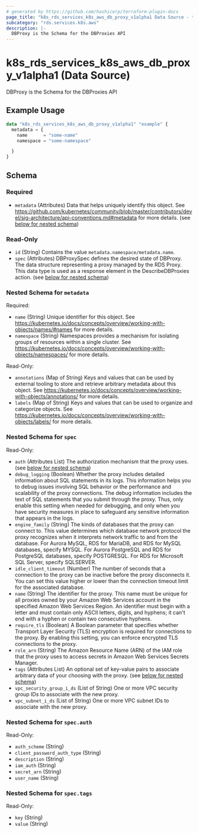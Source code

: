```yaml
---
# generated by https://github.com/hashicorp/terraform-plugin-docs
page_title: "k8s_rds_services_k8s_aws_db_proxy_v1alpha1 Data Source - terraform-provider-k8s"
subcategory: "rds.services.k8s.aws"
description: |-
  DBProxy is the Schema for the DBProxies API
---
```


# k8s_rds_services_k8s_aws_db_proxy_v1alpha1 (Data Source)

DBProxy is the Schema for the DBProxies API

## Example Usage

```terraform
data "k8s_rds_services_k8s_aws_db_proxy_v1alpha1" "example" {
  metadata = {
    name      = "some-name"
    namespace = "some-namespace"

  }
}
```

<!-- schema generated by tfplugindocs -->
## Schema

### Required

- `metadata` (Attributes) Data that helps uniquely identify this object. See https://github.com/kubernetes/community/blob/master/contributors/devel/sig-architecture/api-conventions.md#metadata for more details. (see [below for nested schema](#nestedatt--metadata))

### Read-Only

- `id` (String) Contains the value `metadata.namespace/metadata.name`.
- `spec` (Attributes) DBProxySpec defines the desired state of DBProxy.  The data structure representing a proxy managed by the RDS Proxy.  This data type is used as a response element in the DescribeDBProxies action. (see [below for nested schema](#nestedatt--spec))

<a id="nestedatt--metadata"></a>
### Nested Schema for `metadata`

Required:

- `name` (String) Unique identifier for this object. See https://kubernetes.io/docs/concepts/overview/working-with-objects/names/#names for more details.
- `namespace` (String) Namespaces provides a mechanism for isolating groups of resources within a single cluster. See https://kubernetes.io/docs/concepts/overview/working-with-objects/namespaces/ for more details.

Read-Only:

- `annotations` (Map of String) Keys and values that can be used by external tooling to store and retrieve arbitrary metadata about this object. See https://kubernetes.io/docs/concepts/overview/working-with-objects/annotations/ for more details.
- `labels` (Map of String) Keys and values that can be used to organize and categorize objects. See https://kubernetes.io/docs/concepts/overview/working-with-objects/labels/ for more details.


<a id="nestedatt--spec"></a>
### Nested Schema for `spec`

Read-Only:

- `auth` (Attributes List) The authorization mechanism that the proxy uses. (see [below for nested schema](#nestedatt--spec--auth))
- `debug_logging` (Boolean) Whether the proxy includes detailed information about SQL statements in its logs. This information helps you to debug issues involving SQL behavior or the performance and scalability of the proxy connections. The debug information includes the text of SQL statements that you submit through the proxy. Thus, only enable this setting when needed for debugging, and only when you have security measures in place to safeguard any sensitive information that appears in the logs.
- `engine_family` (String) The kinds of databases that the proxy can connect to. This value determines which database network protocol the proxy recognizes when it interprets network traffic to and from the database. For Aurora MySQL, RDS for MariaDB, and RDS for MySQL databases, specify MYSQL. For Aurora PostgreSQL and RDS for PostgreSQL databases, specify POSTGRESQL. For RDS for Microsoft SQL Server, specify SQLSERVER.
- `idle_client_timeout` (Number) The number of seconds that a connection to the proxy can be inactive before the proxy disconnects it. You can set this value higher or lower than the connection timeout limit for the associated database.
- `name` (String) The identifier for the proxy. This name must be unique for all proxies owned by your Amazon Web Services account in the specified Amazon Web Services Region. An identifier must begin with a letter and must contain only ASCII letters, digits, and hyphens; it can't end with a hyphen or contain two consecutive hyphens.
- `require_tls` (Boolean) A Boolean parameter that specifies whether Transport Layer Security (TLS) encryption is required for connections to the proxy. By enabling this setting, you can enforce encrypted TLS connections to the proxy.
- `role_arn` (String) The Amazon Resource Name (ARN) of the IAM role that the proxy uses to access secrets in Amazon Web Services Secrets Manager.
- `tags` (Attributes List) An optional set of key-value pairs to associate arbitrary data of your choosing with the proxy. (see [below for nested schema](#nestedatt--spec--tags))
- `vpc_security_group_i_ds` (List of String) One or more VPC security group IDs to associate with the new proxy.
- `vpc_subnet_i_ds` (List of String) One or more VPC subnet IDs to associate with the new proxy.

<a id="nestedatt--spec--auth"></a>
### Nested Schema for `spec.auth`

Read-Only:

- `auth_scheme` (String)
- `client_password_auth_type` (String)
- `description` (String)
- `iam_auth` (String)
- `secret_arn` (String)
- `user_name` (String)


<a id="nestedatt--spec--tags"></a>
### Nested Schema for `spec.tags`

Read-Only:

- `key` (String)
- `value` (String)
